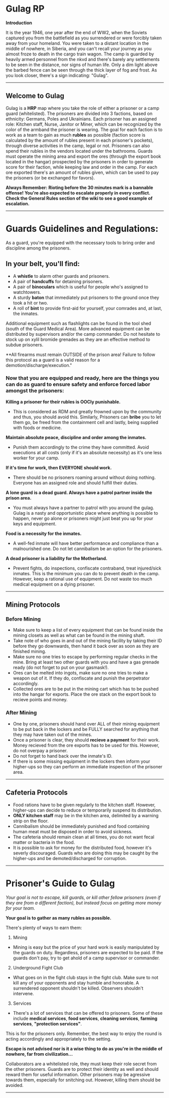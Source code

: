 # Gulag RP 

**Introduction**

It is the year 1946, one year after the end of WW2, when the Soviets captured you from the battlefield as you surrendered or were forcibly taken away from your homeland.
You were taken to a distant location in the middle of nowhere, in Siberia, and you can't recall your journey as you almost froze to death in the cargo train wagon. 
The camp is guarded by heavily armed personnel from the nkvd and there's barely any settlements to be seen in the distance, nor signs of human life. 
Only a dim light above the barbed fence can be seen through the thick layer of fog and frost. As you look closer, there's a sign indicating: "Gulag".

---

## Welcome to Gulag

Gulag is a **HRP** map where you take the role of either a prisoner or a camp guard (whitelisted). The prisoners are divided into 3 factions, based on ethnicity: Germans, Poles and Ukrainians. 
Each prisoner has an assigned role: Kitchen staff, Nurse, Janitor or Miner, which can be recognized by the color of the armband the prisoner is wearing. 
The goal for each faction is to work as a team to gain as much **rubles** as possible (faction score is calculated by the amount of rubles present in each prisoner's pockets), through diverse activities in the camp, legal or not.
Prisoners can also spend their rubles in the vendors located under the bathrooms.
Guards must operate the mining area and export the ores (through the export book located in the hangar) prospected by the prisoners in order to generate score for their faction, while keeping law and order in the camp.
For each ore exported there's an amount of rubles given, which can be used to pay the prisoners (or be exchanged for favors).

**Always Remember:**
**Rioting before the 30 minutes mark is a bannable offense! You're also expected to escalate properly in every conflict. Check the General Rules section of the wiki to see a good example of escalation.**

---

# Guards Guidelines and Regulations:

As a guard, you're equipped with the necessary tools to bring order and discipline among the prisoners.

## In your belt, you'll find:

 - A **whistle** to alarm other guards and prisoners. 
 - A pair of **handcuffs** for detaining prisoners.
 - A pair of **binoculars** which is useful for people who's assigned to watchtowers.
 - A sturdy **baton** that immediately put prisoners to the ground once they took a hit or two. 
 - A roll of **bint** to provide first-aid for yourself, your comrades and, at last, the inmates.
 
 Additional equipment such as flashlights can be found in the tool shed (south of the Guard Medical Area). More advanced equipment can be distributed by supervisors and/or the camp commander. Do not hesitate to stock up on xylil bromide grenades as they are an effective method to subdue prisoners.
 
 **All firearms must remain OUTSIDE of the prison area! Failure to follow this protocol as a guard is a valid reason for a demotion/discharge/execution."

### Now that you are equipped and ready, here are the things you can do as guard to ensure safety and enforce forced labor amongst the prisoners:

**Killing a prisoner for their rubles is OOCly punishable.**
 - This is considered as RDM and greatly frowned upon by the community and thus, you should avoid this. Similarly, Prisoners can **bribe** you to let them go, be freed from the containment cell and lastly, being supplied with foods or medicine.

**Maintain absolute peace, discipline and order among the inmates.**
 - Punish them accordingly to the crime they have committed. Avoid executions at all costs (only if it's an absolute necessity) as it's one less worker for your camp.

**If it's time for work, then EVERYONE should work.**
 - There should be no prisoners roaming around without doing nothing. Everyone has an assigned role and should fulfill their duties.

**A lone guard is a dead guard. Always have a patrol partner inside the prison area.**
 - You must always have a partner to patrol with you around the gulag. Gulag is a nasty and opportunistic place where anything is possible to happen, never go alone or prisoners might just beat you up for your keys and equipment.

**Food is a necessity for the inmates.**
- A well-fed inmate will have better performance and compliance than a malnourished one. Do not let cannibalism be an option for the prisoners.

**A dead prisoner is a liability for the Motherland.**
- Prevent fights, do inspections, confiscate contraband, treat injured/sick inmates. This is the minimum you can do to prevent death in the camp. However, keep a rational use of equipment. Do not waste too much medical equipment on a dying prisoner.

---

## Mining Protocols
 
### Before Mining 
- Make sure to keep a list of every equipment that can be found inside the mining closets as well as what can be found in the mining shaft.
- Take note of who goes in and out of the mining facility by taking their ID before they go downwards, then hand it back over as soon as they are finished mining.
- Make sure no one tries to escape by performing regular checks in the mine. Bring at least two other guards with you and have a gas grenade ready (do not forget to put on your gasmask!).
- Ores can be melted into ingots, make sure no one tries to make a weapon out of it. If they do, confiscate and punish the perpetrator accordingly.
- Collected ores are to be put in the mining cart which has to be pushed into the hangar for exports. Place the ore stack on the export book to recieve points and money.

### After Mining
- One by one, prisoners should hand over ALL of their mining equipment to be put back in the lockers and be FULLY searched for anything that they may have taken out of the mines.
- Once a prisoner is clear, they should **recieve a payment** for their work. Money recieved from the ore exports has to be used for this. However, do not overpay a prisoner.
- Do not forget to hand back over the inmate's ID.
- If there is some missing equipment in the lockers then inform your higher-ups so they can perform an immediate inspection of the prisoner area.

---

## Cafeteria Protocols

- Food rations have to be given regularly to the kitchen staff. However, higher-ups can decide to reduce or temporarily suspend its distribution.
- **ONLY kitchen staff** may be in the kitchen area, delimited by a warning strip on the floor. 
- Cannibalism should be immediately punished and food containing human meat must be disposed in order to avoid sickness.
- The cafeteria should remain clean at all times, you do not want fecal matter or bacteria in the food.
- It is possible to ask for money for the distributed food, however it's severly discouraged. Guards who are doing this may be caught by the higher-ups and be demoted/discharged for corruption.

---

# Prisoner's Guide to Gulag

*Your goal is not to escape, kill guards, or kill other fellow prisoners (even if they are from a different faction), but instead focus on getting more money for your team.*

**Your goal is to gather as many rubles as possible.**

There's plenty of ways to earn them:

1. Mining 
 - Mining is easy but the price of your hard work is easily manipulated by the guards on duty. Regardless, prisoners are expected to be paid. If the guards don't pay, try to get ahold of a camp supervisor or commander.

2. Underground Fight Club 
 - What goes on in the fight club stays in the fight club. Make sure to not kill any of your opponents and stay humble and honorable. A surrendered opponent shouldn't be killed. Observers shouldn't intervene.

3. Services 
 - There's a lot of services that can be offered to prisoners. Some of these include **medical services**, **food services**, **cleaning services**, **farming services**, **"protection services"**.

This is for the prisoners only.
Remember, the best way to enjoy the round is acting accordingly and appropriately to the setting.

**Escape is not advised nor is it a wise thing to do as you're in the middle of nowhere, far from civilization...**

Collaborators are a whitelisted role, they must keep their role secret from the other prisoners. Guards are to protect their identity as well and should reward them for useful information.
Other prisoners may be agressive towards them, especially for snitching out. However, killing them should be avoided.

---
